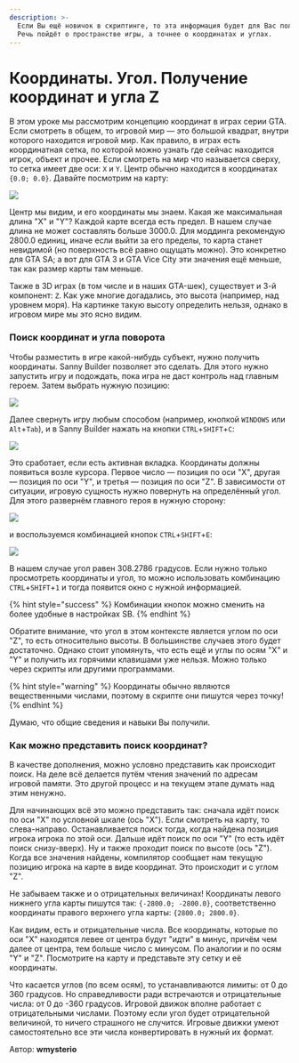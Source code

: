 ```yaml
---
description: >-
  Если Вы ещё новичок в скриптинге, то эта информация будет для Вас полезной.
  Речь пойдёт о пространстве игры, а точнее о координатах и углах.
---
```


# Координаты. Угол. Получение координат и угла Z

В этом уроке мы рассмотрим концепцию координат в играх серии GTA. Если смотреть в общем, то игровой мир — это большой квадрат, внутри которого находится игровой мир. Как правило, в играх есть координатная сетка, по которой можно узнать где сейчас находится игрок, объект и прочее. Если смотреть на мир что называется сверху, то сетка имеет две оси: `X` и `Y`. Центр обычно находится в координатах `{0.0; 0.0}`. Давайте посмотрим на карту:

![](https://github.com/wmysterio/scm-scripting-lessons/raw/resources/\_pu/0/56448064.png)

Центр мы видим, и его координаты мы знаем. Какая же максимальная длина "X" и "Y"? Каждой карте всегда есть предел. В нашем случае длина не может составлять больше 3000.0. Для моддинга рекомендую 2800.0 единиц, иначе если выйти за его пределы, то карта станет невидимой (но поверхность всё равно ощущать можно). Это конкретно для GTA SA; а вот для  GTA 3 и GTA Vice City эти значения ещё меньше, так как размер карты там меньше.

Также в 3D играх (в том числе и в наших GTA-шек), существует и 3-й компонент: `Z`. Как уже многие догадались, это высота (например, над уровнем моря). На картинке такую высоту определить нельзя, однако в игровом мире мы это ясно видим.

### Поиск координат и угла поворота

Чтобы разместить в игре какой-нибудь субъект, нужно получить координаты. Sanny Builder позволяет это сделать. Для этого нужно запустить игру и подождать, пока игра не даст контроль над главным героем. Затем выбрать нужную позицию:

![](https://github.com/wmysterio/scm-scripting-lessons/raw/resources/\_pu/0/00814873.png)

&#x20;Далее свернуть игру любым способом (например, кнопкой `WINDOWS` или `Alt`+`Tab`), и в Sanny Builder нажать на кнопки `CTRL`+`SHIFT`+`C`:

![](https://github.com/wmysterio/scm-scripting-lessons/raw/resources/\_pu/0/09504944.png)

Это сработает, если есть активная вкладка. Координаты должны появиться возле курсора. Первое число — позиция по оси "X", другая — позиция по оси "Y", и третья — позиция по оси "Z". В зависимости от ситуации, игровую сущность нужно повернуть на определённый угол. Для этого развернём главного героя в нужную сторону:

![](https://github.com/wmysterio/scm-scripting-lessons/raw/resources/\_pu/0/36238161.png)

и воспользуемся комбинацией кнопок `CTRL`+`SHIFT`+`E`:

![](https://github.com/wmysterio/scm-scripting-lessons/raw/resources/\_pu/0/07641083.png)

В нашем случае угол равен 308.2786 градусов. Если нужно только просмотреть координаты и угол, то можно использовать комбинацию `CTRL`+`SHIFT`+`1` и тогда появится окно с нужной информацией.

{% hint style="success" %}
Комбинации кнопок можно сменить на более удобные в настройках SB.
{% endhint %}

Обратите внимание, что угол в этом контексте является углом по оси "Z", то есть относительно высоты. В большинстве случаев этого будет достаточно. Однако стоит упомянуть, что есть ещё и углы по осям "X" и "Y" и получить их горячими клавишами уже нельзя. Можно только через скрипты или другими программами.

{% hint style="warning" %}
Координаты обычно являются вещественными числами, поэтому в скрипте они пишутся через точку!
{% endhint %}

Думаю, что общие сведения и навыки Вы получили.

### Как можно представить поиск координат?

В качестве дополнения, можно условно представить как происходит поиск. На деле всё делается путём чтения значений по адресам игровой памяти. Это другой процесс и на текущем этапе думать над этим ненужно.

Для начинающих всё это можно представить так: сначала идёт поиск по оси "Х" по условной шкале (ось "X"). Если смотреть на карту, то слева-направо. Останавливается поиск тогда, когда найдена позиция игрока игрока по этой оси. Дальше идёт поиск по оси "Y" (то есть идёт поиск снизу-вверх). Ну и также проходит поиск по высоте (ось "Z"). Когда все значения найдены, компилятор сообщает нам текущую позицию игрока на карте в виде координат. Это происходит и с углом "Z".

Не забываем также и о отрицательных величинах! Координаты левого нижнего угла карты пишутся так: `{-2800.0; -2800.0}`, соответственно координаты правого верхнего угла карты: `{2800.0; 2800.0}`.

Как видим, есть и отрицательные числа. Все координаты, которые по оси "X" находятся левее от центра будут "идти" в минус, причём чем далее от центра, тем больше число с минусом. По аналогии и по осям "Y" и "Z". Посмотрите на карту и представьте эту сетку и её координаты.

Что касается углов (по всем осям), то устанавливаются лимиты: от 0 до 360 градусов. Но справедливости ради встречаются и отрицательные числа: от 0 до -360 градусов. Игровой движок вполне работает с отрицательными числами. Поэтому если угол будет отрицательной величиной, то ничего страшного не случится. Игровые движки умеют самостоятельно все эти числа конвертировать в нужный их формат.



Автор: **wmysterio**
